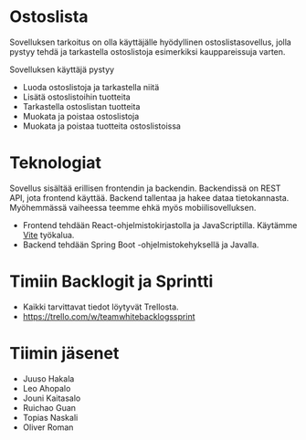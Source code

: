 # Ostoslista
Sovelluksen tarkoitus on olla käyttäjälle hyödyllinen ostoslistasovellus, jolla pystyy tehdä ja tarkastella ostoslistoja esimerkiksi kauppareissuja varten.

Sovelluksen käyttäjä pystyy
- Luoda ostoslistoja ja tarkastella niitä
- Lisätä ostoslistoihin tuotteita
- Tarkastella ostoslistan tuotteita
- Muokata ja poistaa ostoslistoja
- Muokata ja poistaa tuotteita ostoslistoissa

# Teknologiat
Sovellus sisältää erillisen frontendin ja backendin. Backendissä on REST API, jota frontend käyttää. Backend tallentaa ja hakee dataa tietokannasta. Myöhemmässä vaiheessa teemme ehkä myös mobiilisovelluksen.

- Frontend tehdään React-ohjelmistokirjastolla ja JavaScriptilla. Käytämme [Vite](https://vitejs.dev/) työkalua.
- Backend tehdään Spring Boot -ohjelmistokehyksellä ja Javalla.

# Timiin Backlogit ja Sprintti 
- Kaikki tarvittavat tiedot löytyvät Trellosta.
- https://trello.com/w/teamwhitebacklogssprint

# Tiimin jäsenet
- Juuso Hakala
- Leo Ahopalo
- Jouni Kaitasalo
- Ruichao Guan
- Topias Naskali
- Oliver Roman
